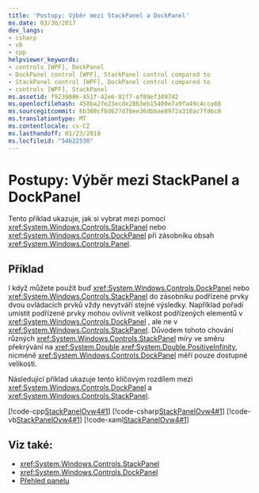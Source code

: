 ```yaml
---
title: 'Postupy: Výběr mezi StackPanel a DockPanel'
ms.date: 03/30/2017
dev_langs:
- csharp
- vb
- cpp
helpviewer_keywords:
- controls [WPF], DockPanel
- DockPanel control [WPF], StackPanel control compared to
- StackPanel control [WPF], DockPanel control compared to
- controls [WPF], StackPanel
ms.assetid: f9239086-451f-42e6-81f7-ef89ef349742
ms.openlocfilehash: 458ba2fe23ecde28b3eb15400e7a9fa49c4cca68
ms.sourcegitcommit: 6b308cf6d627d78ee36dbbae8972a310ac7fd6c8
ms.translationtype: MT
ms.contentlocale: cs-CZ
ms.lasthandoff: 01/23/2019
ms.locfileid: "54622530"
---
```

# <a name="how-to-choose-between-stackpanel-and-dockpanel"></a>Postupy: Výběr mezi StackPanel a DockPanel
Tento příklad ukazuje, jak si vybrat mezi pomocí <xref:System.Windows.Controls.StackPanel> nebo <xref:System.Windows.Controls.DockPanel> při zásobníku obsah <xref:System.Windows.Controls.Panel>.  
  
## <a name="example"></a>Příklad  
 I když můžete použít buď <xref:System.Windows.Controls.DockPanel> nebo <xref:System.Windows.Controls.StackPanel> do zásobníku podřízené prvky dvou ovládacích prvků vždy nevytváří stejné výsledky. Například pořadí umístit podřízené prvky mohou ovlivnit velikost podřízených elementů v <xref:System.Windows.Controls.DockPanel> , ale ne v <xref:System.Windows.Controls.StackPanel>. Důvodem tohoto chování různých <xref:System.Windows.Controls.StackPanel> míry ve směru překrývání na <xref:System.Double>.<xref:System.Double.PositiveInfinity>, nicméně <xref:System.Windows.Controls.DockPanel> měří pouze dostupné velikosti.  
  
 Následující příklad ukazuje tento klíčovým rozdílem mezi <xref:System.Windows.Controls.DockPanel> a <xref:System.Windows.Controls.StackPanel>.  
  
 [!code-cpp[StackPanelOvw4#1](../../../../samples/snippets/cpp/VS_Snippets_Wpf/StackPanelOvw4/CPP/StackPanel_Ovw_Sample4.cpp#1)]
 [!code-csharp[StackPanelOvw4#1](../../../../samples/snippets/csharp/VS_Snippets_Wpf/StackPanelOvw4/CSharp/StackPanel_Ovw_Sample4.cs#1)]
 [!code-vb[StackPanelOvw4#1](../../../../samples/snippets/visualbasic/VS_Snippets_Wpf/StackPanelOvw4/VisualBasic/StackPanelSamp.vb#1)]
 [!code-xaml[StackPanelOvw4#1](../../../../samples/snippets/xaml/VS_Snippets_Wpf/StackPanelOvw4/XAML/default.xaml#1)]  
  
## <a name="see-also"></a>Viz také:
- <xref:System.Windows.Controls.StackPanel>
- <xref:System.Windows.Controls.DockPanel>
- [Přehled panelu](../../../../docs/framework/wpf/controls/panels-overview.md)
